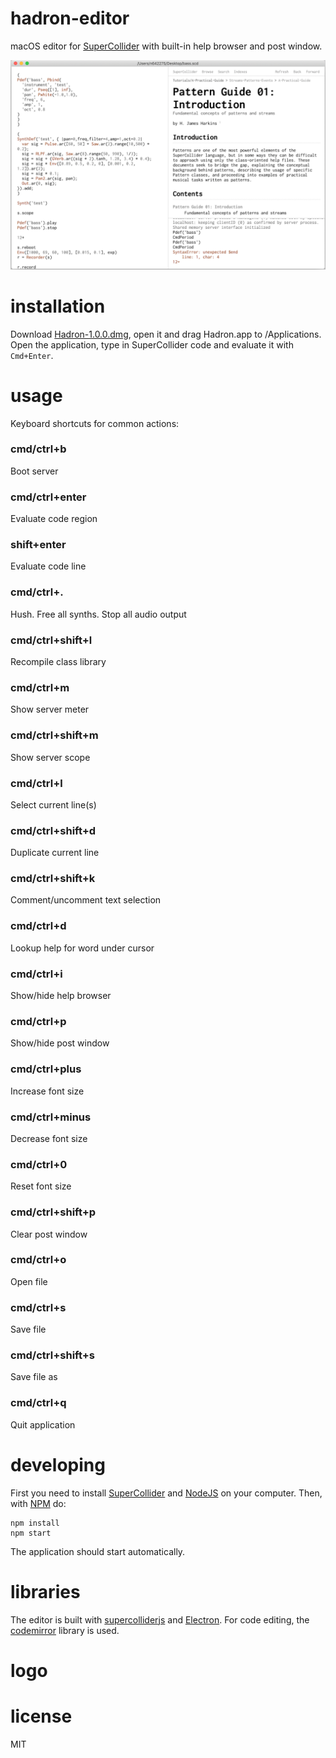 
# hadron-editor

macOS editor for [SuperCollider](https://github.com/supercollider/supercollider) with built-in help browser and post window.


<img src="images/screenshot.png" alt="screenshot of editor" title="An experimental editor for SuperCollider" style="width: 1300px; max-width: 100%">

# installation

Download [Hadron-1.0.0.dmg](https://hermantorjussen.no/Hadron-1.0.0.dmg), open it and drag Hadron.app to /Applications.
Open the application, type in SuperCollider code and evaluate it with `Cmd+Enter`.

# usage

Keyboard shortcuts for common actions:

### cmd/ctrl+b
Boot server

### cmd/ctrl+enter
Evaluate code region

### shift+enter
Evaluate code line

### cmd/ctrl+.
Hush. Free all synths. Stop all audio output

### cmd/ctrl+shift+l
Recompile class library

### cmd/ctrl+m
Show server meter

### cmd/ctrl+shift+m
Show server scope

### cmd/ctrl+l
Select current line(s)

### cmd/ctrl+shift+d
Duplicate current line

### cmd/ctrl+shift+k
Comment/uncomment text selection

### cmd/ctrl+d
Lookup help for word under cursor

### cmd/ctrl+i
Show/hide help browser

### cmd/ctrl+p
Show/hide post window

### cmd/ctrl+plus
Increase font size

### cmd/ctrl+minus
Decrease font size

### cmd/ctrl+0
Reset font size

### cmd/ctrl+shift+p
Clear post window

### cmd/ctrl+o
Open file

### cmd/ctrl+s
Save file

### cmd/ctrl+shift+s
Save file as

### cmd/ctrl+q
Quit application

# developing

First you need to install [SuperCollider](https://github.com/supercollider/supercollider) and [NodeJS](https://nodejs.org/en/) on your computer. Then, with [NPM](https://www.npmjs.com/) do:

```
npm install
npm start
```

The application should start automatically.

# libraries

The editor is built with [supercolliderjs](https://github.com/crucialfelix/supercolliderjs) and [Electron](https://electronjs.org/docs). For code editing, the [codemirror](https://codemirror.net/) library is used.

# logo




# license

MIT
